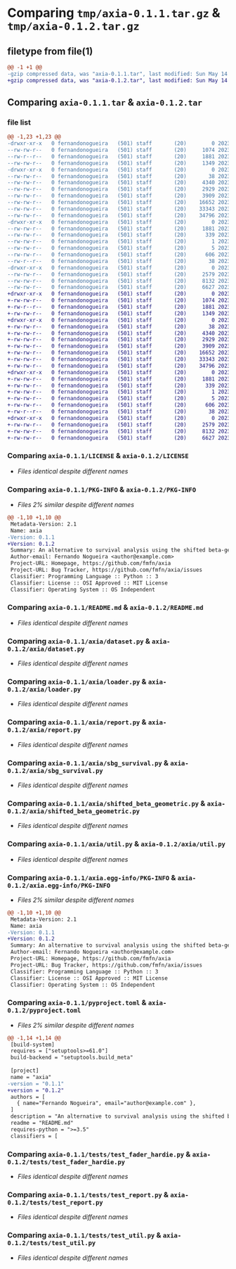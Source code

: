 # Comparing `tmp/axia-0.1.1.tar.gz` & `tmp/axia-0.1.2.tar.gz`

## filetype from file(1)

```diff
@@ -1 +1 @@
-gzip compressed data, was "axia-0.1.1.tar", last modified: Sun May 14 18:24:38 2023, max compression
+gzip compressed data, was "axia-0.1.2.tar", last modified: Sun May 14 18:44:09 2023, max compression
```

## Comparing `axia-0.1.1.tar` & `axia-0.1.2.tar`

### file list

```diff
@@ -1,23 +1,23 @@
-drwxr-xr-x   0 fernandonogueira   (501) staff       (20)        0 2023-05-14 18:24:38.942932 axia-0.1.1/
--rw-rw-r--   0 fernandonogueira   (501) staff       (20)     1074 2023-05-13 22:56:47.000000 axia-0.1.1/LICENSE
--rw-r--r--   0 fernandonogueira   (501) staff       (20)     1881 2023-05-14 18:24:38.942792 axia-0.1.1/PKG-INFO
--rw-rw-r--   0 fernandonogueira   (501) staff       (20)     1349 2023-05-13 23:25:25.000000 axia-0.1.1/README.md
-drwxr-xr-x   0 fernandonogueira   (501) staff       (20)        0 2023-05-14 18:24:38.941361 axia-0.1.1/axia/
--rw-rw-r--   0 fernandonogueira   (501) staff       (20)       38 2023-05-12 20:48:52.000000 axia-0.1.1/axia/__init__.py
--rw-rw-r--   0 fernandonogueira   (501) staff       (20)     4340 2023-05-12 20:48:52.000000 axia-0.1.1/axia/dataset.py
--rw-rw-r--   0 fernandonogueira   (501) staff       (20)     2929 2023-05-12 20:48:52.000000 axia-0.1.1/axia/loader.py
--rw-rw-r--   0 fernandonogueira   (501) staff       (20)     3909 2023-05-12 20:48:52.000000 axia-0.1.1/axia/report.py
--rw-rw-r--   0 fernandonogueira   (501) staff       (20)    16652 2023-05-12 20:48:52.000000 axia-0.1.1/axia/sbg_survival.py
--rw-rw-r--   0 fernandonogueira   (501) staff       (20)    33343 2023-05-12 20:48:52.000000 axia-0.1.1/axia/shifted_beta_geometric.py
--rw-rw-r--   0 fernandonogueira   (501) staff       (20)    34796 2023-05-12 20:48:52.000000 axia-0.1.1/axia/util.py
-drwxr-xr-x   0 fernandonogueira   (501) staff       (20)        0 2023-05-14 18:24:38.942029 axia-0.1.1/axia.egg-info/
--rw-rw-r--   0 fernandonogueira   (501) staff       (20)     1881 2023-05-14 18:24:38.000000 axia-0.1.1/axia.egg-info/PKG-INFO
--rw-rw-r--   0 fernandonogueira   (501) staff       (20)      339 2023-05-14 18:24:38.000000 axia-0.1.1/axia.egg-info/SOURCES.txt
--rw-rw-r--   0 fernandonogueira   (501) staff       (20)        1 2023-05-14 18:24:38.000000 axia-0.1.1/axia.egg-info/dependency_links.txt
--rw-rw-r--   0 fernandonogueira   (501) staff       (20)        5 2023-05-14 18:24:38.000000 axia-0.1.1/axia.egg-info/top_level.txt
--rw-rw-r--   0 fernandonogueira   (501) staff       (20)      606 2023-05-14 18:24:27.000000 axia-0.1.1/pyproject.toml
--rw-r--r--   0 fernandonogueira   (501) staff       (20)       38 2023-05-14 18:24:38.942975 axia-0.1.1/setup.cfg
-drwxr-xr-x   0 fernandonogueira   (501) staff       (20)        0 2023-05-14 18:24:38.942596 axia-0.1.1/tests/
--rw-rw-r--   0 fernandonogueira   (501) staff       (20)     2579 2023-05-13 16:10:24.000000 axia-0.1.1/tests/test_fader_hardie.py
--rw-rw-r--   0 fernandonogueira   (501) staff       (20)     8132 2023-05-12 20:48:52.000000 axia-0.1.1/tests/test_report.py
--rw-rw-r--   0 fernandonogueira   (501) staff       (20)     6627 2023-05-12 20:48:52.000000 axia-0.1.1/tests/test_util.py
+drwxr-xr-x   0 fernandonogueira   (501) staff       (20)        0 2023-05-14 18:44:09.327772 axia-0.1.2/
+-rw-rw-r--   0 fernandonogueira   (501) staff       (20)     1074 2023-05-13 22:56:47.000000 axia-0.1.2/LICENSE
+-rw-r--r--   0 fernandonogueira   (501) staff       (20)     1881 2023-05-14 18:44:09.327636 axia-0.1.2/PKG-INFO
+-rw-rw-r--   0 fernandonogueira   (501) staff       (20)     1349 2023-05-13 23:25:25.000000 axia-0.1.2/README.md
+drwxr-xr-x   0 fernandonogueira   (501) staff       (20)        0 2023-05-14 18:44:09.326075 axia-0.1.2/axia/
+-rw-rw-r--   0 fernandonogueira   (501) staff       (20)       38 2023-05-12 20:48:52.000000 axia-0.1.2/axia/__init__.py
+-rw-rw-r--   0 fernandonogueira   (501) staff       (20)     4340 2023-05-12 20:48:52.000000 axia-0.1.2/axia/dataset.py
+-rw-rw-r--   0 fernandonogueira   (501) staff       (20)     2929 2023-05-12 20:48:52.000000 axia-0.1.2/axia/loader.py
+-rw-rw-r--   0 fernandonogueira   (501) staff       (20)     3909 2023-05-12 20:48:52.000000 axia-0.1.2/axia/report.py
+-rw-rw-r--   0 fernandonogueira   (501) staff       (20)    16652 2023-05-12 20:48:52.000000 axia-0.1.2/axia/sbg_survival.py
+-rw-rw-r--   0 fernandonogueira   (501) staff       (20)    33343 2023-05-12 20:48:52.000000 axia-0.1.2/axia/shifted_beta_geometric.py
+-rw-rw-r--   0 fernandonogueira   (501) staff       (20)    34796 2023-05-12 20:48:52.000000 axia-0.1.2/axia/util.py
+drwxr-xr-x   0 fernandonogueira   (501) staff       (20)        0 2023-05-14 18:44:09.326831 axia-0.1.2/axia.egg-info/
+-rw-rw-r--   0 fernandonogueira   (501) staff       (20)     1881 2023-05-14 18:44:09.000000 axia-0.1.2/axia.egg-info/PKG-INFO
+-rw-rw-r--   0 fernandonogueira   (501) staff       (20)      339 2023-05-14 18:44:09.000000 axia-0.1.2/axia.egg-info/SOURCES.txt
+-rw-rw-r--   0 fernandonogueira   (501) staff       (20)        1 2023-05-14 18:44:09.000000 axia-0.1.2/axia.egg-info/dependency_links.txt
+-rw-rw-r--   0 fernandonogueira   (501) staff       (20)        5 2023-05-14 18:44:09.000000 axia-0.1.2/axia.egg-info/top_level.txt
+-rw-rw-r--   0 fernandonogueira   (501) staff       (20)      606 2023-05-14 18:43:44.000000 axia-0.1.2/pyproject.toml
+-rw-r--r--   0 fernandonogueira   (501) staff       (20)       38 2023-05-14 18:44:09.327821 axia-0.1.2/setup.cfg
+drwxr-xr-x   0 fernandonogueira   (501) staff       (20)        0 2023-05-14 18:44:09.327442 axia-0.1.2/tests/
+-rw-rw-r--   0 fernandonogueira   (501) staff       (20)     2579 2023-05-13 16:10:24.000000 axia-0.1.2/tests/test_fader_hardie.py
+-rw-rw-r--   0 fernandonogueira   (501) staff       (20)     8132 2023-05-12 20:48:52.000000 axia-0.1.2/tests/test_report.py
+-rw-rw-r--   0 fernandonogueira   (501) staff       (20)     6627 2023-05-12 20:48:52.000000 axia-0.1.2/tests/test_util.py
```

### Comparing `axia-0.1.1/LICENSE` & `axia-0.1.2/LICENSE`

 * *Files identical despite different names*

### Comparing `axia-0.1.1/PKG-INFO` & `axia-0.1.2/PKG-INFO`

 * *Files 2% similar despite different names*

```diff
@@ -1,10 +1,10 @@
 Metadata-Version: 2.1
 Name: axia
-Version: 0.1.1
+Version: 0.1.2
 Summary: An alternative to survival analysis using the shifted beta-geometric model.
 Author-email: Fernando Nogueira <author@example.com>
 Project-URL: Homepage, https://github.com/fmfn/axia
 Project-URL: Bug Tracker, https://github.com/fmfn/axia/issues
 Classifier: Programming Language :: Python :: 3
 Classifier: License :: OSI Approved :: MIT License
 Classifier: Operating System :: OS Independent
```

### Comparing `axia-0.1.1/README.md` & `axia-0.1.2/README.md`

 * *Files identical despite different names*

### Comparing `axia-0.1.1/axia/dataset.py` & `axia-0.1.2/axia/dataset.py`

 * *Files identical despite different names*

### Comparing `axia-0.1.1/axia/loader.py` & `axia-0.1.2/axia/loader.py`

 * *Files identical despite different names*

### Comparing `axia-0.1.1/axia/report.py` & `axia-0.1.2/axia/report.py`

 * *Files identical despite different names*

### Comparing `axia-0.1.1/axia/sbg_survival.py` & `axia-0.1.2/axia/sbg_survival.py`

 * *Files identical despite different names*

### Comparing `axia-0.1.1/axia/shifted_beta_geometric.py` & `axia-0.1.2/axia/shifted_beta_geometric.py`

 * *Files identical despite different names*

### Comparing `axia-0.1.1/axia/util.py` & `axia-0.1.2/axia/util.py`

 * *Files identical despite different names*

### Comparing `axia-0.1.1/axia.egg-info/PKG-INFO` & `axia-0.1.2/axia.egg-info/PKG-INFO`

 * *Files 2% similar despite different names*

```diff
@@ -1,10 +1,10 @@
 Metadata-Version: 2.1
 Name: axia
-Version: 0.1.1
+Version: 0.1.2
 Summary: An alternative to survival analysis using the shifted beta-geometric model.
 Author-email: Fernando Nogueira <author@example.com>
 Project-URL: Homepage, https://github.com/fmfn/axia
 Project-URL: Bug Tracker, https://github.com/fmfn/axia/issues
 Classifier: Programming Language :: Python :: 3
 Classifier: License :: OSI Approved :: MIT License
 Classifier: Operating System :: OS Independent
```

### Comparing `axia-0.1.1/pyproject.toml` & `axia-0.1.2/pyproject.toml`

 * *Files 2% similar despite different names*

```diff
@@ -1,14 +1,14 @@
 [build-system]
 requires = ["setuptools>=61.0"]
 build-backend = "setuptools.build_meta"
 
 [project]
 name = "axia"
-version = "0.1.1"
+version = "0.1.2"
 authors = [
   { name="Fernando Nogueira", email="author@example.com" },
 ]
 description = "An alternative to survival analysis using the shifted beta-geometric model."
 readme = "README.md"
 requires-python = ">=3.5"
 classifiers = [
```

### Comparing `axia-0.1.1/tests/test_fader_hardie.py` & `axia-0.1.2/tests/test_fader_hardie.py`

 * *Files identical despite different names*

### Comparing `axia-0.1.1/tests/test_report.py` & `axia-0.1.2/tests/test_report.py`

 * *Files identical despite different names*

### Comparing `axia-0.1.1/tests/test_util.py` & `axia-0.1.2/tests/test_util.py`

 * *Files identical despite different names*

